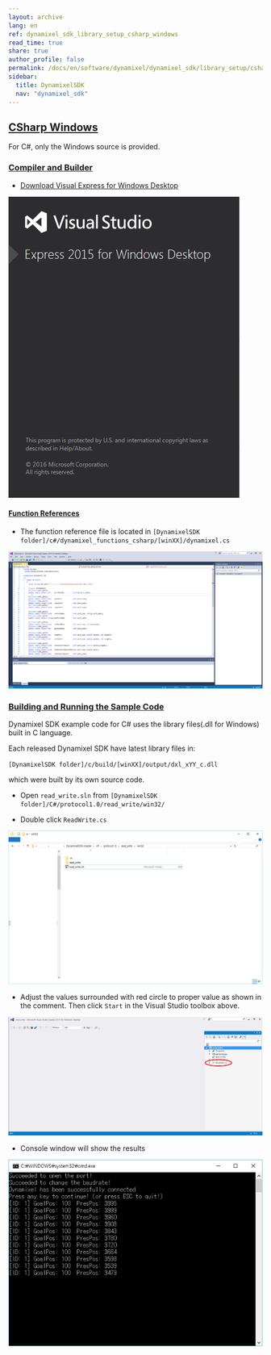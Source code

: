 ```yaml
---
layout: archive
lang: en
ref: dynamixel_sdk_library_setup_csharp_windows
read_time: true
share: true
author_profile: false
permalink: /docs/en/software/dynamixel/dynamixel_sdk/library_setup/csharp_windows/
sidebar:
  title: DynamixelSDK
  nav: "dynamixel_sdk"
---
```


<div style="counter-reset: h2 6"></div>
<div style="counter-reset: h1 2"></div>

## [CSharp Windows](#csharp-windows)

For C#, only the Windows source is provided. 
 
### [Compiler and Builder](#compiler-and-builder)

* [Download Visual Express for Windows Desktop](https://www.visualstudio.com/en-us/products/visual-studio-express-vs.aspx)

![](/assets/images/sw/sdk/dynamixel_sdk/library_setup/csharp/vs.png)

#### [Function References](#function-references)

* The function reference file is located in `[DynamixelSDK folder]/c#/dynamixel_functions_csharp/[winXX]/dynamixel.cs`

![](/assets/images/sw/sdk/dynamixel_sdk/library_setup/csharp/windows/library_file/1.png)

### [Building and Running the Sample Code](#building-and-running-the-sample-code)

Dynamixel SDK example code for C# uses the library files(.dll for Windows) built in C language.

Each released Dynamixel SDK have latest library files in:

`[DynamixelSDK folder]/c/build/[winXX]/output/dxl_xYY_c.dll`

which were built by its own source code.


* Open `read_write.sln` from `[DynamixelSDK folder]/C#/protocol1.0/read_write/win32/`

* Double click `ReadWrite.cs`

![](/assets/images/sw/sdk/dynamixel_sdk/library_setup/csharp/windows/sample_code/1.png)

* Adjust the values surrounded with red circle to proper value as shown in the comment. Then click `Start` in the Visual Studio toolbox above. 

![](/assets/images/sw/sdk/dynamixel_sdk/library_setup/csharp/windows/sample_code/2.png)

* Console window will show the results 

![](/assets/images/sw/sdk/dynamixel_sdk/library_setup/csharp/windows/sample_code/4.png)
